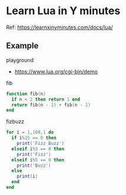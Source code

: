 # Learn Lua in Y minutes

Ref: https://learnxinyminutes.com/docs/lua/

## Example
playground
* https://www.lua.org/cgi-bin/demo

fib
```lua
function fib(n)
  if n < 2 then return 1 end
  return fib(n - 2) + fib(n - 1)
end
```

fizbuzz
```lua
for i = 1,100,1 do
  if i%15 == 0 then
    print('Fizz Buzz')
  elseif i%3 == 0 then
    print('Fizz')
  elseif i%5 == 0 then
    print('Buzz')
  else
    print(i)
  end
end
```
